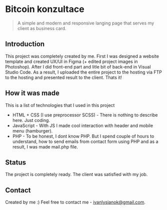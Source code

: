 # Bitcoin konzultace
> A simple and modern and responsive langing page that serves my client as business card.

## Introduction
This project was completely created by me. First I was designed a website template and created UX/UI in Figma (+ edited project images in Photoshop). After I did front-end part and litle bit of back-end in Visual Studio Code. As a result, I uploaded the entire project to the hosting via FTP to the hosting and presented result to the client. Thats it!

## How it was made
This is a list of technologies that I used in this project
* HTML + CSS (I use preprocessor SCSS) - There is nothing to describe here. Just coding. 
* JavaScript - With JS I made cool interaction with header and mobile menu (hamburger).
* PHP - To be honest, I dont know PHP. But I spend couple of hours to understand, how to send emails from contact form using PHP and as a result, I was made mail.php file.

## Status
The project is completely ready. The client was satisfied with my job.

## Contact
Created by me :) Feel free to contact me - ivanlysianok@gmail.com.
